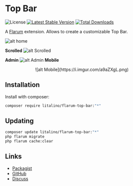 # Top Bar

![License](https://img.shields.io/badge/license-MIT-blue.svg) [![Latest Stable Version](https://img.shields.io/packagist/v/litalino/flarum-top-bar.svg)](https://packagist.org/packages/litalino/flarum-top-bar) [![Total Downloads](https://img.shields.io/packagist/dt/litalino/flarum-top-bar.svg)](https://packagist.org/packages/litalino/flarum-top-bar)

A [Flarum](http://flarum.org) extension. Allows to create a customizable Top Bar.

![alt home](https://i.imgur.com/aohIU5N.png)

**Scrolled**
![alt Scrolled](https://i.imgur.com/X1zqLEG.png)

**Admin**
![alt Admin](https://i.imgur.com/vzOlWJo.png)
**Mobile**

<p align="center">
  ![alt Mobile](https://i.imgur.com/a9aZXgL.png)
</p>

## Installation

Install with composer:

```sh
composer require litalino/flarum-top-bar:"*"
```

## Updating

```sh
composer update litalino/flarum-top-bar:"*"
php flarum migrate
php flarum cache:clear
```

## Links

- [Packagist](https://packagist.org/packages/litalino/flarum-top-bar)
- [GitHub](https://github.com/litalino/flarum-top-bar)
- [Discuss](hhttps://discuss.flarum.org/d/33866-top-bar-extension)
